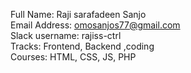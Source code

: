 Full Name: Raji sarafadeen Sanjo<br/>
Email Address: omosanjos77@gmail.com<br/>
Slack username: rajiss-ctrl<br/>
Tracks: Frontend, Backend ,coding<br/>
Courses: HTML, CSS, JS, PHP<br/>

